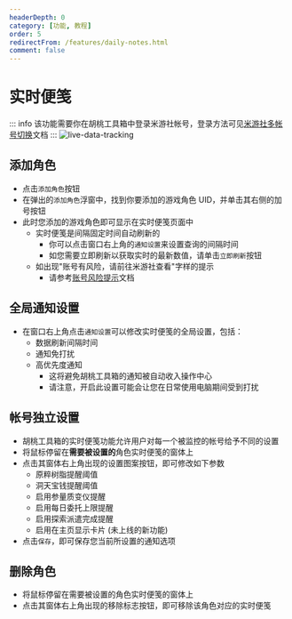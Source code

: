 ```yaml
---
headerDepth: 0
category: [功能, 教程]
order: 5
redirectFrom: /features/daily-notes.html
comment: false
---
```


# 实时便笺

::: info
该功能需要你在胡桃工具箱中登录米游社帐号，登录方法可见[米游社多帐号切换](mhy-account-switch.md)文档
:::
![live-data-tracking](https://img.alicdn.com/imgextra/i1/1797064093/O1CN01mzYqiM1g6dvE0z3nZ_!!1797064093.png_.webp)

## 添加角色

- 点击`添加角色`按钮
- 在弹出的`添加角色`浮窗中，找到你要添加的游戏角色 UID，并单击其右侧的加号按钮
- 此时您添加的游戏角色即可显示在实时便笺页面中
  - 实时便笺是间隔固定时间自动刷新的
    - 你可以点击窗口右上角的`通知设置`来设置查询的间隔时间
    - 如您需要立即刷新以获取实时的最新数值，请单击`立即刷新`按钮
  - 如出现"账号有风险，请前往米游社查看"字样的提示
    - 请参考[账号风险提示](../advanced/exceptions.md#状态1034-验证失败)文档

## 全局通知设置

- 在窗口右上角点击`通知设置`可以修改实时便笺的全局设置，包括：
  - 数据刷新间隔时间
  - 通知免打扰
  - 高优先度通知
    - 这将避免胡桃工具箱的通知被自动收入操作中心
    - 请注意，开启此设置可能会让您在日常使用电脑期间受到打扰

## 帐号独立设置

- 胡桃工具箱的实时便笺功能允许用户对每一个被监控的帐号给予不同的设置
- 将鼠标停留在**需要被设置的**角色实时便笺的窗体上
- 点击其窗体右上角出现的设置图案按钮，即可修改如下参数
  - 原粹树脂提醒阈值
  - 洞天宝钱提醒阈值
  - 启用参量质变仪提醒
  - 启用每日委托上限提醒
  - 启用探索派遣完成提醒
  - 启用在主页显示卡片 (未上线的新功能)
- 点击`保存`，即可保存您当前所设置的通知选项

## 删除角色

- 将鼠标停留在需要被设置的角色实时便笺的窗体上
- 点击其窗体右上角出现的移除标志按钮，即可移除该角色对应的实时便笺
